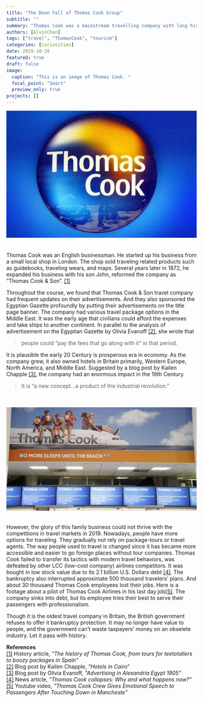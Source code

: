 ```yaml
---
title: "The Down Fall of Thomas Cook Group"
subtitle: ""
summary: "Thomas Cook was a mainstream travelling company with long history in England, but the recent bankruptcy struck down this family business."
authors: [AlvinChen]
tags: ["travel", "ThomasCook", "tourism"]
categories: [curiosities]
date: 2019-10-20
featured: true
draft: false
image:
  caption: "This is an image of Thomas Cook. "
  focal_point: "Smart"
  preview_only: true
projects: []
---
```

![thomas_cook_logo](thomas_cook_logo.jpg "Thomas Cook Logo")<br /><br /><br />
Thomas Cook was an English businessman. He started up his business from a small local shop in London. The shop sold traveling related products such as guidebooks, traveling wears, and maps. Several years later in 1872, he expanded his business with his son John, reformed the company as “Thomas Cook & Son”. [[1]](https://www.telegraph.co.uk/travel/tours/history-of-thomas-cook/) <br />

Throughout the course, we found that Thomas Cook & Son travel company had frequent updates on their advertisements. And they also sponsored the Egyptian Gazette profoundly by putting their advertisements on the title page banner. The company had various travel package options in the Middle East. It was the early age that civilians could afford the expenses and take ships to another continent. In parallel to the analysis of advertisement on the Egyptian Gazette by Olivia Evanoff [[2]](https://dig-eg-gaz.github.io/post/16-analysis-evanoff/), she wrote that 
> people could “pay the fees that go along with it” in that period. <br />

It is plausible the early 20 Century is prosperous era in economy. As the company grew, it also owned hotels in Britain primarily, Western Europe, North America, and Middle East. Suggested by a blog post by Kailen Chapple [[3]](https://dig-eg-gaz.github.io/post/18-analysis-chapple/), the company had an enormous impact in the 19th Century. 
> It is “a new concept…a product of the industrial revolution.”<br />

<br /><br />![company_ceases_trading](company_ceases_trading.jpg "Thomas Cook ceases trading")<br /><br />

However, the glory of this family business could not thrive with the competitions in travel markets in 2019. Nowadays, people have more options for traveling. They gradually not rely on package-tours or travel agents. The way people used to travel is changed since it has became more accessible and easier to go foreign places without tour companies. Thomas Cook failed to transfer its tactics with modern travel behaviors, was defeated by other LCC (low-cost company) airlines competitors. It was bought in low stock value due to its 2.1 billion U.S. Dollars debt [[4]](https://www.reuters.com/article/us-thomas-cook-grp-investment-explainer/thomas-cook-collapses-why-and-what-happens-now-idUSKBN1W804O). The bankruptcy also interrupted approximate 500 thousand travelers’ plans. And about 30 thousand Thomas Cook employees lost their jobs. Here is a footage about a pilot of Thomas Cook Airlines in his last day job[[5]](https://www.youtube.com/watch?v=rGyd8jtroHo). The company sinks into debt, but its employee tries their best to serve their passengers with professionalism. 

Though it is the oldest travel company in Britain, the British government refuses to offer it bankruptcy protection. It may no longer have value to people, and the government can’t waste taxpayers’ money on an obselete industry. Let it pass with history. 

<strong>References</strong><br />
[[1]](https://www.telegraph.co.uk/travel/tours/history-of-thomas-cook/) History article, <em>"The history of Thomas Cook, from tours for teetotallers to boozy packages in Spain"</em><br />
[[2]](https://dig-eg-gaz.github.io/post/16-analysis-evanoff/) Blog post by Kailen Chapple, <em>"Hotels in Cairo“</em><br />
[[3]](https://dig-eg-gaz.github.io/post/18-analysis-chapple/) Blog post by Olivia Evanoff, <em>"Advertising in Alexandria Egypt 1905"</em><br />
[[4]](https://www.reuters.com/article/us-thomas-cook-grp-investment-explainer/thomas-cook-collapses-why-and-what-happens-now-idUSKBN1W804O) News article, <em>"Thomas Cook collapses: Why and what happens now?"</em><br />
[[5]](https://www.youtube.com/watch?v=rGyd8jtroHo) Youtube video, <em>"Thomas Cook Crew Gives Emotional Speech to Passengers After Touching Down in Mancheste"</em>

